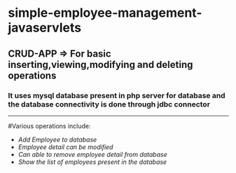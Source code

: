 # simple-employee-management-javaservlets
## CRUD-APP => For basic inserting,viewing,modifying and deleting operations
### It uses mysql database present in php server for database and the database connectivity is done through jdbc connector
---
#Various operations include:
* *Add Employee to database*
* *Employee detail can be modified*
* *Can able to remove employee detail from database*
* *Show the list of employees present in the database*
